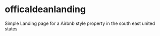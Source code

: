 # officaldeanlanding
Simple Landing page for a Airbnb style property in the south east united states

